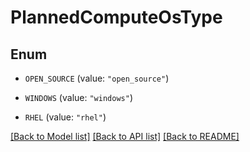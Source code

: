 # PlannedComputeOsType

## Enum


* `OPEN_SOURCE` (value: `"open_source"`)

* `WINDOWS` (value: `"windows"`)

* `RHEL` (value: `"rhel"`)


[[Back to Model list]](../README.md#documentation-for-models) [[Back to API list]](../README.md#documentation-for-api-endpoints) [[Back to README]](../README.md)


